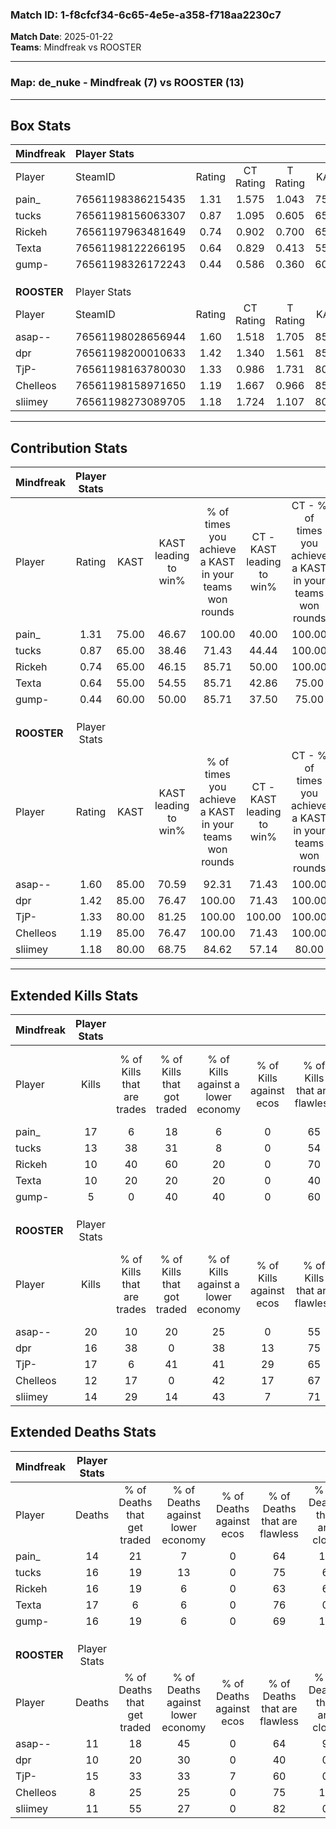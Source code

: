 ### Match ID: 1-f8cfcf34-6c65-4e5e-a358-f718aa2230c7  
**Match Date**: 2025-01-22  
**Teams**: Mindfreak vs ROOSTER  

---  

### **Map**: de_nuke - Mindfreak (7) vs ROOSTER (13)  
---  

## Box Stats  

| **Mindfreak** | Player Stats      |        |           |          |       |       |       |         |        |      |     |
| :- | :- | :-: | :-: | :-: | :-: | :-: | :-: | :-: | :-: | :-: | :-: |
| Player        | SteamID           | Rating | CT Rating | T Rating | KAST  |  ADR  | Kills | Assists | Deaths | K/D  | HS% |
| pain_         | 76561198386215435 |  1.31  |   1.575   |  1.043   | 75.00 | 94.8  |  17   |    7    |   14   | 1.21 | 29  |
| tucks         | 76561198156063307 |  0.87  |   1.095   |  0.605   | 65.00 | 58.1  |  13   |    3    |   16   | 0.81 | 46  |
| Rickeh        | 76561197963481649 |  0.74  |   0.902   |  0.700   | 65.00 | 60.8  |  10   |    1    |   16   | 0.63 | 40  |
| Texta         | 76561198122266195 |  0.64  |   0.829   |  0.413   | 55.00 | 57.3  |  10   |    2    |   17   | 0.59 | 30  |
| gump-         | 76561198326172243 |  0.44  |   0.586   |  0.360   | 60.00 | 38.6  |   5   |    6    |   16   | 0.31 | 80  |
|               |                   |        |           |          |       |       |       |         |        |      |     |
|               |                   |        |           |          |       |       |       |         |        |      |     |
|               |                   |        |           |          |       |       |       |         |        |      |     |
| **ROOSTER**   | Player Stats      |        |           |          |       |       |       |         |        |      |     |
| Player        | SteamID           | Rating | CT Rating | T Rating | KAST  |  ADR  | Kills | Assists | Deaths | K/D  | HS% |
| asap--        | 76561198028656944 |  1.60  |   1.518   |  1.705   | 85.00 | 108.0 |  20   |    1    |   11   | 1.82 | 50  |
| dpr           | 76561198200010633 |  1.42  |   1.340   |  1.561   | 85.00 | 87.6  |  16   |    6    |   10   | 1.60 | 56  |
| TjP-          | 76561198163780030 |  1.33  |   0.986   |  1.731   | 80.00 | 100.4 |  17   |    5    |   15   | 1.13 | 94  |
| Chelleos      | 76561198158971650 |  1.19  |   1.667   |  0.966   | 85.00 | 60.6  |  12   |    1    |   8    | 1.50 | 33  |
| sliimey       | 76561198273089705 |  1.18  |   1.724   |  1.107   | 80.00 | 62.3  |  14   |    4    |   11   | 1.27 | 42  |
---  

## Contribution Stats  

| **Mindfreak** | Player Stats |       |                      |                                                        |                           |                                                             |                          |                                                            |
| :- | :-: | :-: | :-: | :-: | :-: | :-: | :-: | :-: |
| Player        |    Rating    | KAST  | KAST leading to win% | % of times you achieve a KAST in your teams won rounds | CT - KAST leading to win% | CT - % of times you achieve a KAST in your teams won rounds | T - KAST leading to win% | T - % of times you achieve a KAST in your teams won rounds |
| pain_         |     1.31     | 75.00 |        46.67         |                         100.00                         |           40.00           |                           100.00                            |          60.00           |                           100.00                           |
| tucks         |     0.87     | 65.00 |        38.46         |                         71.43                          |           44.44           |                           100.00                            |          25.00           |                           33.33                            |
| Rickeh        |     0.74     | 65.00 |        46.15         |                         85.71                          |           50.00           |                           100.00                            |          40.00           |                           66.67                            |
| Texta         |     0.64     | 55.00 |        54.55         |                         85.71                          |           42.86           |                            75.00                            |          75.00           |                           100.00                           |
| gump-         |     0.44     | 60.00 |        50.00         |                         85.71                          |           37.50           |                            75.00                            |          75.00           |                           100.00                           |
|               |              |       |                      |                                                        |                           |                                                             |                          |                                                            |
|               |              |       |                      |                                                        |                           |                                                             |                          |                                                            |
|               |              |       |                      |                                                        |                           |                                                             |                          |                                                            |
| **ROOSTER**   | Player Stats |       |                      |                                                        |                           |                                                             |                          |                                                            |
| Player        |    Rating    | KAST  | KAST leading to win% | % of times you achieve a KAST in your teams won rounds | CT - KAST leading to win% | CT - % of times you achieve a KAST in your teams won rounds | T - KAST leading to win% | T - % of times you achieve a KAST in your teams won rounds |
| asap--        |     1.60     | 85.00 |        70.59         |                         92.31                          |           71.43           |                           100.00                            |          70.00           |                           87.50                            |
| dpr           |     1.42     | 85.00 |        76.47         |                         100.00                         |           71.43           |                           100.00                            |          80.00           |                           100.00                           |
| TjP-          |     1.33     | 80.00 |        81.25         |                         100.00                         |          100.00           |                           100.00                            |          72.73           |                           100.00                           |
| Chelleos      |     1.19     | 85.00 |        76.47         |                         100.00                         |           71.43           |                           100.00                            |          80.00           |                           100.00                           |
| sliimey       |     1.18     | 80.00 |        68.75         |                         84.62                          |           57.14           |                            80.00                            |          77.78           |                           87.50                            |
---  

## Extended Kills Stats  

| **Mindfreak** | Player Stats |                            |                            |                                    |                         |                              |                                 |                                       |                    |           |
| :- | :-: | :-: | :-: | :-: | :-: | :-: | :-: | :-: | :-: | :-: |
| Player        |    Kills     | % of Kills that are trades | % of Kills that got traded | % of Kills against a lower economy | % of Kills against ecos | % of Kills that are flawless | % of Kills that are close duels | % of Kills that are assisted by flash | Pistol Round Kills | AWP Kills |
| pain_         |      17      |             6              |             18             |                 6                  |            0            |              65              |                0                |                   0                   |         0          |     8     |
| tucks         |      13      |             38             |             31             |                 8                  |            0            |              54              |                0                |                  15                   |         2          |     0     |
| Rickeh        |      10      |             40             |             60             |                 20                 |            0            |              70              |               10                |                  10                   |         1          |     1     |
| Texta         |      10      |             20             |             20             |                 20                 |            0            |              40              |               10                |                  10                   |         0          |     0     |
| gump-         |      5       |             0              |             40             |                 40                 |            0            |              60              |                0                |                   0                   |         0          |     0     |
|               |              |                            |                            |                                    |                         |                              |                                 |                                       |                    |           |
|               |              |                            |                            |                                    |                         |                              |                                 |                                       |                    |           |
|               |              |                            |                            |                                    |                         |                              |                                 |                                       |                    |           |
| **ROOSTER**   | Player Stats |                            |                            |                                    |                         |                              |                                 |                                       |                    |           |
| Player        |    Kills     | % of Kills that are trades | % of Kills that got traded | % of Kills against a lower economy | % of Kills against ecos | % of Kills that are flawless | % of Kills that are close duels | % of Kills that are assisted by flash | Pistol Round Kills | AWP Kills |
| asap--        |      20      |             10             |             20             |                 25                 |            0            |              55              |               10                |                  10                   |         2          |     0     |
| dpr           |      16      |             38             |             0              |                 38                 |           13            |              75              |                6                |                   0                   |         3          |     0     |
| TjP-          |      17      |             6              |             41             |                 41                 |           29            |              65              |                6                |                   6                   |         2          |     0     |
| Chelleos      |      12      |             17             |             0              |                 42                 |           17            |              67              |                8                |                   0                   |         2          |     6     |
| sliimey       |      14      |             29             |             14             |                 43                 |            7            |              71              |                7                |                   0                   |         1          |     0     |
## Extended Deaths Stats  

| **Mindfreak** | Player Stats |                             |                                   |                          |                               |                            |                           |               |
| :- | :-: | :-: | :-: | :-: | :-: | :-: | :-: | :-: |
| Player        |    Deaths    | % of Deaths that get traded | % of Deaths against lower economy | % of Deaths against ecos | % of Deaths that are flawless | % of Deaths that are close | % of Deaths while blinded | Deaths to AWP |
| pain_         |      14      |             21              |                 7                 |            0             |              64               |             14             |             0             |       1       |
| tucks         |      16      |             19              |                13                 |            0             |              75               |             6              |            13             |       2       |
| Rickeh        |      16      |             19              |                 6                 |            0             |              63               |             6              |             6             |       1       |
| Texta         |      17      |              6              |                 6                 |            0             |              76               |             0              |             0             |       2       |
| gump-         |      16      |             19              |                 6                 |            0             |              69               |             13             |             0             |       0       |
|               |              |                             |                                   |                          |                               |                            |                           |               |
|               |              |                             |                                   |                          |                               |                            |                           |               |
|               |              |                             |                                   |                          |                               |                            |                           |               |
| **ROOSTER**   | Player Stats |                             |                                   |                          |                               |                            |                           |               |
| Player        |    Deaths    | % of Deaths that get traded | % of Deaths against lower economy | % of Deaths against ecos | % of Deaths that are flawless | % of Deaths that are close | % of Deaths while blinded | Deaths to AWP |
| asap--        |      11      |             18              |                45                 |            0             |              64               |             9              |             9             |       1       |
| dpr           |      10      |             20              |                30                 |            0             |              40               |             0              |             0             |       2       |
| TjP-          |      15      |             33              |                33                 |            7             |              60               |             0              |             7             |       2       |
| Chelleos      |      8       |             25              |                25                 |            0             |              75               |             13             |             0             |       2       |
| sliimey       |      11      |             55              |                27                 |            0             |              82               |             0              |            18             |       2       |
